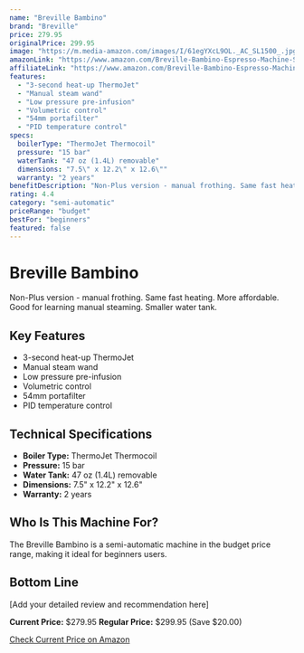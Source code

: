 ```yaml
---
name: "Breville Bambino"
brand: "Breville"
price: 279.95
originalPrice: 299.95
image: "https://m.media-amazon.com/images/I/61egYXcL9OL._AC_SL1500_.jpg"
amazonLink: "https://www.amazon.com/Breville-Bambino-Espresso-Machine-Stainless/dp/B0B1JPPG2L?tag=homeespressohub-20"
affiliateLink: "https://www.amazon.com/Breville-Bambino-Espresso-Machine-Stainless/dp/B0B1JPPG2L?tag=homeespressohub-20"
features:
  - "3-second heat-up ThermoJet"
  - "Manual steam wand"
  - "Low pressure pre-infusion"
  - "Volumetric control"
  - "54mm portafilter"
  - "PID temperature control"
specs:
  boilerType: "ThermoJet Thermocoil"
  pressure: "15 bar"
  waterTank: "47 oz (1.4L) removable"
  dimensions: "7.5\" x 12.2\" x 12.6\""
  warranty: "2 years"
benefitDescription: "Non-Plus version - manual frothing. Same fast heating. More affordable. Good for learning manual steaming. Smaller water tank."
rating: 4.4
category: "semi-automatic"
priceRange: "budget"
bestFor: "beginners"
featured: false
---
```


# Breville Bambino

Non-Plus version - manual frothing. Same fast heating. More affordable. Good for learning manual steaming. Smaller water tank.

## Key Features

- 3-second heat-up ThermoJet
- Manual steam wand
- Low pressure pre-infusion
- Volumetric control
- 54mm portafilter
- PID temperature control

## Technical Specifications

- **Boiler Type:** ThermoJet Thermocoil
- **Pressure:** 15 bar
- **Water Tank:** 47 oz (1.4L) removable
- **Dimensions:** 7.5" x 12.2" x 12.6"
- **Warranty:** 2 years

## Who Is This Machine For?

The Breville Bambino is a semi-automatic machine in the budget price range, making it ideal for beginners users.

## Bottom Line

[Add your detailed review and recommendation here]

**Current Price:** $279.95
**Regular Price:** $299.95 (Save $20.00)

[Check Current Price on Amazon](https://www.amazon.com/Breville-Bambino-Espresso-Machine-Stainless/dp/B0B1JPPG2L?tag=homeespressohub-20)
